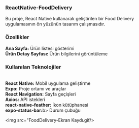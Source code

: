 <h3>ReactNative-FoodDelivery</h3>

Bu proje, React Native kullanarak geliştirilen bir Food Delivery uygulamasının ön yüzünün tasarım çalışmasıdır.

<h3>Özellikler</h3>
<b>Ana Sayfa:</b> Ürün listesi gösterimi</br>
<b>Ürün Detay Sayfası:</b> Ürün bilgilerini görüntüleme</br>
<h3>Kullanılan Teknolojiler</h3></br>
<b>React Native:</b> Mobil uygulama geliştirme</br>
<b>Expo:</b> Proje ortamı ve araçlar</br>
<b>React Navigation:</b> Sayfa geçişleri</br>
<b>Axios:</b> API istekleri</br>
<b>react-native-feather:</b> İkon kütüphanesi</br>
<b>expo-status-bar:</b>b> Durum çubuğu

<img src="FoodDelivery-Ekran Kaydı.gif/>
